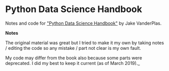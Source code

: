 # Python Data Science Handbook

Notes and code for ["Python Data Science Handbook"](https://jakevdp.github.io/PythonDataScienceHandbook/) by Jake VanderPlas. 

**Notes**

The original material was great but I tried to make it my own by taking notes / editing the code so any mistake / part not clear is my own fault. 

My code may differ from the book also because some parts were deprecated. I did my best to keep it current (as of March 2019)._
